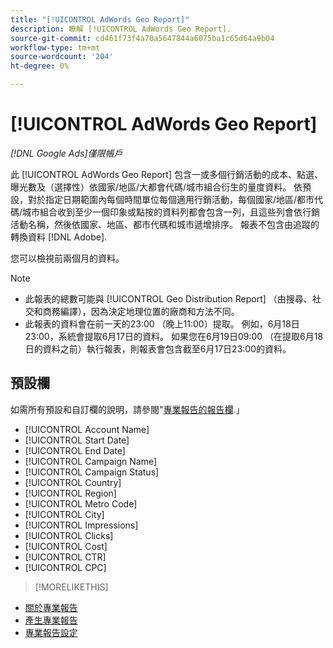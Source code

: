 ```yaml
---
title: "[!UICONTROL AdWords Geo Report]"
description: 瞭解 [!UICONTROL AdWords Geo Report].
source-git-commit: cd461f73f4a70a5647844a6075ba1c65d64a9b04
workflow-type: tm+mt
source-wordcount: '204'
ht-degree: 0%

---
```


# [!UICONTROL AdWords Geo Report]

*[!DNL Google Ads]僅限帳戶*

此 [!UICONTROL AdWords Geo Report] 包含一或多個行銷活動的成本、點選、曝光數及（選擇性）依國家/地區/大都會代碼/城市組合衍生的量度資料。 依預設，對於指定日期範圍內每個時間單位每個適用行銷活動，每個國家/地區/都市代碼/城市組合收到至少一個印象或點按的資料列都會包含一列，且這些列會依行銷活動名稱，然後依國家、地區、都市代碼和城市遞增排序。 報表不包含由追蹤的轉換資料 [!DNL Adobe].

您可以檢視前兩個月的資料。

>[!NOTE]
>
>* 此報表的總數可能與 [!UICONTROL Geo Distribution Report] （由搜尋、社交和商務編譯），因為決定地理位置的廠商和方法不同。
>* 此報表的資料會在前一天的23:00 （晚上11:00）提取。 例如，6月18日23:00，系統會提取6月17日的資料。 如果您在6月19日09:00 （在提取6月18日的資料之前）執行報表，則報表會包含截至6月17日23:00的資料。


## 預設欄

如需所有預設和自訂欄的說明，請參閱&quot;[專業報告的報告欄](specialty-report-columns.md).」

* [!UICONTROL Account Name]
* [!UICONTROL Start Date]
* [!UICONTROL End Date]
* [!UICONTROL Campaign Name]
* [!UICONTROL Campaign Status]
* [!UICONTROL Country]
* [!UICONTROL Region]
* [!UICONTROL Metro Code]
* [!UICONTROL City]
* [!UICONTROL Impressions]
* [!UICONTROL Clicks]
* [!UICONTROL Cost]
* [!UICONTROL CTR]
* [!UICONTROL CPC]

>[!MORELIKETHIS]
* [關於專業報告](specialty-report-about.md)
* [產生專業報告](specialty-report-generate.md)
* [專業報告設定](specialty-report-settings.md)


